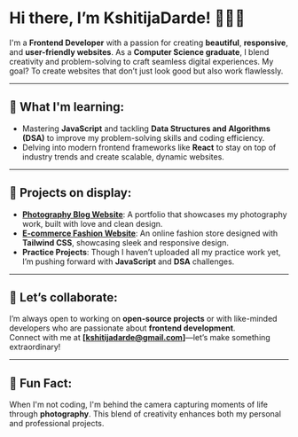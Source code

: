 # Hi there, I’m **KshitijaDarde**! 👩‍💻✨  
I'm a **Frontend Developer** with a passion for creating **beautiful**, **responsive**, and **user-friendly websites**. As a **Computer Science graduate**, I blend creativity and problem-solving to craft seamless digital experiences. My goal? To create websites that don’t just look good but also work flawlessly.

---

## 🔹 **What I'm learning:**  
- Mastering **JavaScript** and tackling **Data Structures and Algorithms (DSA)** to improve my problem-solving skills and coding efficiency.  
- Delving into modern frontend frameworks like **React** to stay on top of industry trends and create scalable, dynamic websites.

---

## 🔹 **Projects on display:**  
- [**Photography Blog Website**](http://kshitcaptures.netlify.app/): A portfolio that showcases my photography work, built with love and clean design.  
- [**E-commerce Fashion Website**](https://mejiwoofashion.netlify.app/): An online fashion store designed with **Tailwind CSS**, showcasing sleek and responsive design.  
- **Practice Projects**: Though I haven’t uploaded all my practice work yet, I’m pushing forward with **JavaScript** and **DSA** challenges.

---

## 🔹 **Let’s collaborate:**  
I’m always open to working on **open-source projects** or with like-minded developers who are passionate about **frontend development**.  
Connect with me at **[kshitijadarde@gmail.com]**—let’s make something extraordinary!

---

## 🔹 **Fun Fact:**  
When I'm not coding, I'm behind the camera capturing moments of life through **photography**. This blend of creativity enhances both my personal and professional projects.
